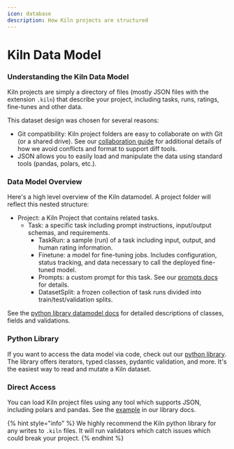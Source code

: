 ```yaml
---
icon: database
description: How Kiln projects are structured
---
```


# Kiln Data Model

### Understanding the Kiln Data Model

Kiln projects are simply a directory of files (mostly JSON files with the extension `.kiln`) that describe your project, including tasks, runs, ratings, fine-tunes and other data.

This dataset design was chosen for several reasons:

* Git compatibility: Kiln project folders are easy to collaborate on with Git (or a shared drive). See our [collaboration guide](collaboration.md#technical-collaboration-architecture) for additional details of how we avoid conflicts and format to support diff tools.
* JSON allows you to easily load and manipulate the data using standard tools (pandas, polars, etc.).

### Data Model Overview

Here's a high level overview of the Kiln datamodel. A project folder will reflect this nested structure:

* Project: a Kiln Project that contains related tasks.
  * Task: a specific task including prompt instructions, input/output schemas, and requirements.
    * TaskRun: a sample (run) of a task including input, output, and human rating information.
    * Finetune: a model for fine-tuning jobs. Includes configuration, status tracking, and data necessary to call the deployed fine-tuned model.
    * Prompts: a custom prompt for this task. See our [prompts docs](prompts.md) for details.
    * DatasetSplit: a frozen collection of task runs divided into train/test/validation splits.

See the [python library datamodel docs](https://kiln-ai.github.io/Kiln/kiln_core_docs/kiln_ai/datamodel.html) for detailed descriptions of classes, fields and validations.

### Python Library

If you want to access the data model via code, check out our [python library](../getting-started/python-library-quickstart.md). The library offers iterators, typed classes, pydantic validation, and more. It's the easiest way to read and mutate a Kiln dataset.

### Direct Access

You can load Kiln project files using any tool which supports JSON, including polars and pandas. See the [example](https://kiln-ai.github.io/Kiln/kiln_core_docs/kiln_ai.html#using-kiln-dataset-in-pandas) in our library docs.

{% hint style="info" %}
We highly recommend the Kiln python library for any writes to `.kiln` files. It will run validators which catch issues which could break your project.
{% endhint %}
